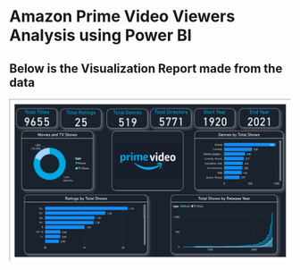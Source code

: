 # Amazon Prime Video Viewers Analysis using Power BI

## Below is the Visualization Report made from the data

![Uploading image.png…](https://github.com/viswanathsr-04/amazon-prime-video-analysis/blob/main/Report.png)
